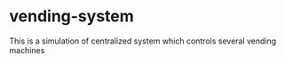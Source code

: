 # vending-system
This is a simulation of centralized system which controls several vending machines
